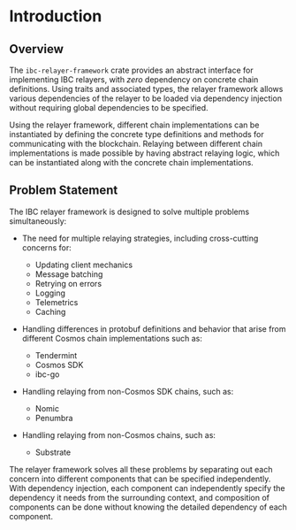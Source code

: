 # Introduction

## Overview

The `ibc-relayer-framework` crate provides an abstract interface for implementing
IBC relayers, with _zero_ dependency on concrete chain definitions. Using traits
and associated types, the relayer framework allows various dependencies of the
relayer to be loaded via dependency injection without requiring global dependencies
to be specified.

Using the relayer framework, different chain implementations can be instantiated
by defining the concrete type definitions and methods for communicating with the
blockchain. Relaying between different chain implementations is made possible by
having abstract relaying logic, which can be instantiated along with the concrete
chain implementations.

## Problem Statement

The IBC relayer framework is designed to solve multiple problems simultaneously:

- The need for multiple relaying strategies, including cross-cutting concerns for:
  - Updating client mechanics
  - Message batching
  - Retrying on errors
  - Logging
  - Telemetrics
  - Caching

- Handling differences in protobuf definitions and behavior that arise from different Cosmos
  chain implementations such as:
  - Tendermint
  - Cosmos SDK
  - ibc-go

- Handling relaying from non-Cosmos SDK chains, such as:
  - Nomic
  - Penumbra

- Handling relaying from non-Cosmos chains, such as:
  - Substrate

The relayer framework solves all these problems by separating out each concern
into different components that can be specified independently. With dependency
injection, each component can independently specify the dependency it needs
from the surrounding context, and composition of components can be done
without knowing the detailed dependency of each component.
